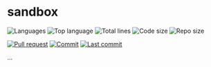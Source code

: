 # sandbox

![Languages](https://img.shields.io/github/languages/count/adrigarry/sandbox)
![Top language](https://img.shields.io/github/languages/top/adrigarry/sandbox)
![Total lines](https://img.shields.io/tokei/lines/github/adrigarry/sandbox)
![Code size](https://img.shields.io/github/languages/code-size/adrigarry/sandbox)
![Repo size](https://img.shields.io/github/repo-size/adrigarry/sandbox)

[![Pull request](https://img.shields.io/github/issues-pr/adrigarry/sandbox)](https://github.com/AdriGarry/sandbox/pulls)
[![Commit](https://img.shields.io/github/commit-activity/w/adrigarry/sandbox)](https://github.com/AdriGarry/sandbox/commits/master)
[![Last commit](https://img.shields.io/github/last-commit/adrigarry/sandbox)](https://github.com/AdriGarry/sandbox/commits/master)

...
